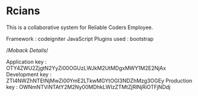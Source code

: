 Rcians
======

This is a collaborative system for Reliable Coders Employee.

Framework : codeigniter
JavaScript  Plugins used : bootstrap




/*Moback Details*/

Application key : OTY4ZWU2ZjgtN2YyZi00OGUzLWJkM2UtMDgxMWY1M2E2NjAx
Development key : ZTI4NWZhNTEtNjMwZi00YmE2LTkwMGYtOGI3NDZhMzg3OGEy
Production key  : OWNmNTViNTAtY2M2Ny00MDhkLWIzZTMtZjRlNjRiOTFjNDdj
